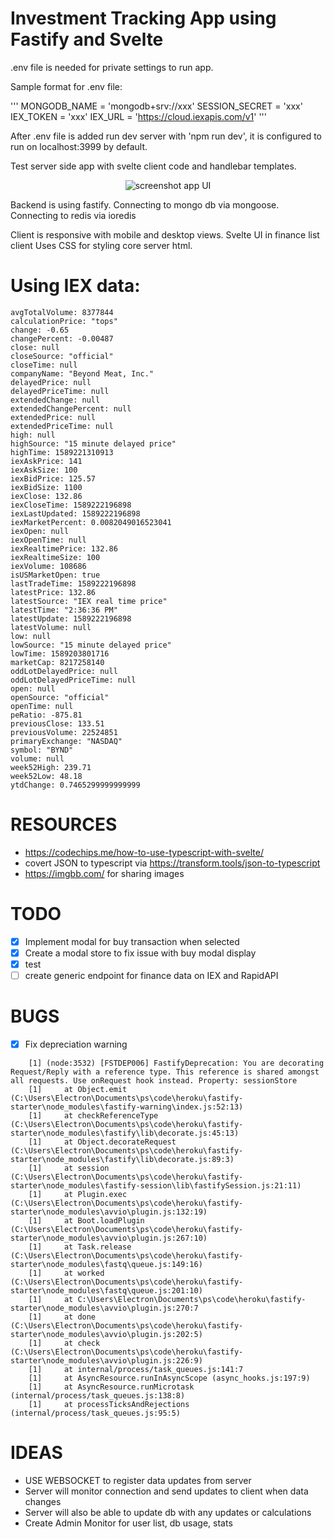 # Investment Tracking App using Fastify and Svelte

.env file is needed for private settings to run app.

Sample format for .env file:

'''
MONGODB_NAME = 'mongodb+srv://xxx'
SESSION_SECRET = 'xxx'
IEX_TOKEN = 'xxx'
IEX_URL = 'https://cloud.iexapis.com/v1'
'''

After .env file is added run dev server with 'npm run dev', it is configured to run on localhost:3999 by default.

Test server side app with svelte client code and handlebar templates.

<p align='center'>
<img src="https://i.ibb.co/0cf72Ht/gc-screenshot-temp-Copy.png" alt="screenshot app UI" border="0" />
</p>

Backend is using fastify.
Connecting to mongo db via mongoose.
Connecting to redis via ioredis

Client is responsive with mobile and desktop views.
Svelte UI in finance list client
Uses CSS for styling core server html.

# Using IEX data:

```
avgTotalVolume: 8377844
calculationPrice: "tops"
change: -0.65
changePercent: -0.00487
close: null
closeSource: "official"
closeTime: null
companyName: "Beyond Meat, Inc."
delayedPrice: null
delayedPriceTime: null
extendedChange: null
extendedChangePercent: null
extendedPrice: null
extendedPriceTime: null
high: null
highSource: "15 minute delayed price"
highTime: 1589221310913
iexAskPrice: 141
iexAskSize: 100
iexBidPrice: 125.57
iexBidSize: 1100
iexClose: 132.86
iexCloseTime: 1589222196898
iexLastUpdated: 1589222196898
iexMarketPercent: 0.0082049016523041
iexOpen: null
iexOpenTime: null
iexRealtimePrice: 132.86
iexRealtimeSize: 100
iexVolume: 108686
isUSMarketOpen: true
lastTradeTime: 1589222196898
latestPrice: 132.86
latestSource: "IEX real time price"
latestTime: "2:36:36 PM"
latestUpdate: 1589222196898
latestVolume: null
low: null
lowSource: "15 minute delayed price"
lowTime: 1589203801716
marketCap: 8217258140
oddLotDelayedPrice: null
oddLotDelayedPriceTime: null
open: null
openSource: "official"
openTime: null
peRatio: -875.81
previousClose: 133.51
previousVolume: 22524851
primaryExchange: "NASDAQ"
symbol: "BYND"
volume: null
week52High: 239.71
week52Low: 48.18
ytdChange: 0.7465299999999999
```

# RESOURCES

-   https://codechips.me/how-to-use-typescript-with-svelte/
-   covert JSON to typescript via https://transform.tools/json-to-typescript
-   https://imgbb.com/ for sharing images

# TODO

-   [x] Implement modal for buy transaction when selected
-   [x] Create a modal store to fix issue with buy modal display
-   [x] test
-   [ ] create generic endpoint for finance data on IEX and RapidAPI

# BUGS

-   [x] Fix depreciation warning

```
	[1] (node:3532) [FSTDEP006] FastifyDeprecation: You are decorating Request/Reply with a reference type. This reference is shared amongst all requests. Use onRequest hook instead. Property: sessionStore
	[1]     at Object.emit (C:\Users\Electron\Documents\ps\code\heroku\fastify-starter\node_modules\fastify-warning\index.js:52:13)
	[1]     at checkReferenceType (C:\Users\Electron\Documents\ps\code\heroku\fastify-starter\node_modules\fastify\lib\decorate.js:45:13)
	[1]     at Object.decorateRequest (C:\Users\Electron\Documents\ps\code\heroku\fastify-starter\node_modules\fastify\lib\decorate.js:89:3)
	[1]     at session (C:\Users\Electron\Documents\ps\code\heroku\fastify-starter\node_modules\fastify-session\lib\fastifySession.js:21:11)
	[1]     at Plugin.exec (C:\Users\Electron\Documents\ps\code\heroku\fastify-starter\node_modules\avvio\plugin.js:132:19)
	[1]     at Boot.loadPlugin (C:\Users\Electron\Documents\ps\code\heroku\fastify-starter\node_modules\avvio\plugin.js:267:10)
	[1]     at Task.release (C:\Users\Electron\Documents\ps\code\heroku\fastify-starter\node_modules\fastq\queue.js:149:16)
	[1]     at worked (C:\Users\Electron\Documents\ps\code\heroku\fastify-starter\node_modules\fastq\queue.js:201:10)
	[1]     at C:\Users\Electron\Documents\ps\code\heroku\fastify-starter\node_modules\avvio\plugin.js:270:7
	[1]     at done (C:\Users\Electron\Documents\ps\code\heroku\fastify-starter\node_modules\avvio\plugin.js:202:5)
	[1]     at check (C:\Users\Electron\Documents\ps\code\heroku\fastify-starter\node_modules\avvio\plugin.js:226:9)
	[1]     at internal/process/task_queues.js:141:7
	[1]     at AsyncResource.runInAsyncScope (async_hooks.js:197:9)
	[1]     at AsyncResource.runMicrotask (internal/process/task_queues.js:138:8)
	[1]     at processTicksAndRejections (internal/process/task_queues.js:95:5)
```

# IDEAS

-   USE WEBSOCKET to register data updates from server
-   Server will monitor connection and send updates to client when data changes
-   Server will also be able to update db with any updates or calculations
-   Create Admin Monitor for user list, db usage, stats
